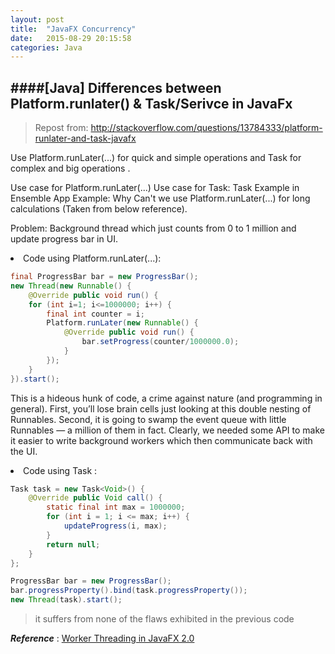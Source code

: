 ```yaml
---
layout: post
title:  "JavaFX Concurrency"
date:   2015-08-29 20:15:58
categories: Java
---
```


####[Java] Differences between Platform.runlater() & Task/Serivce in JavaFx
---

>Repost from: http://stackoverflow.com/questions/13784333/platform-runlater-and-task-javafx

Use Platform.runLater(...) for quick and simple operations and Task for complex and big operations .

Use case for Platform.runLater(...)
Use case for Task: Task Example in Ensemble App
Example: Why Can't we use Platform.runLater(...) for long calculations (Taken from below reference).

Problem: Background thread which just counts from 0 to 1 million and update progress bar in UI.

<li>Code using Platform.runLater(...):</li>

```java
final ProgressBar bar = new ProgressBar();
new Thread(new Runnable() {
    @Override public void run() {
    for (int i=1; i<=1000000; i++) {
        final int counter = i;
        Platform.runLater(new Runnable() {
            @Override public void run() {
                bar.setProgress(counter/1000000.0);
            }
        });
    }
}).start();
```

This is a hideous hunk of code, a crime against nature (and programming in general). First, you’ll lose brain cells just looking at this double nesting of Runnables. Second, it is going to swamp the event queue with little Runnables — a million of them in fact. Clearly, we needed some API to make it easier to write background workers which then communicate back with the UI.

<li>Code using Task :</li>

```java
Task task = new Task<Void>() {
    @Override public Void call() {
        static final int max = 1000000;
        for (int i = 1; i <= max; i++) {
            updateProgress(i, max);
        }
        return null;
    }
};

ProgressBar bar = new ProgressBar();
bar.progressProperty().bind(task.progressProperty());
new Thread(task).start();
```

>it suffers from none of the flaws exhibited in the previous code

***Reference*** : [Worker Threading in JavaFX 2.0](http://fxexperience.com/2011/07/worker-threading-in-javafx-2-0/)
